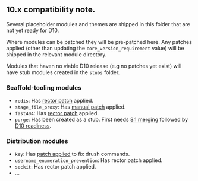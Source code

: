 ## 10.x compatibility note.

Several placeholder modules and themes are shipped in this folder that are not yet ready for D10.

Where modules can be patched they will be pre-patched here. Any patches applied (other than updating the `core_version_requirement` value) will be shipped in the relevant module directory.

Modules that haven no viable D10 release (e.g no patches yet exist) will have stub modules created in the `stubs` folder.

### Scaffold-tooling modules
* `redis`: Has [rector patch](https://www.drupal.org/project/redis/issues/3289284) applied.
* `stage_file_proxy`: Has [manual patch](https://www.drupal.org/project/stage_file_proxy/issues/3283529) applied.
* `fast404`: Has [rector patch](https://www.drupal.org/project/fast_404/issues/3287465) applied.
* `purge`: Has been created as a stub. First needs [8.1 merging](https://www.drupal.org/project/purge/issues/3259320) followed by [D10 readiness](https://www.drupal.org/project/purge/issues/3272193).

### Distribution modules
* `key`: Has [patch applied](https://www.drupal.org/project/key/issues/3278542) to fix drush commands.
* `username_enumeration_prevention`: Has rector patch applied.
* `seckit`: Has rector patch applied.
* ...
